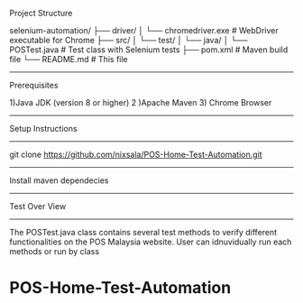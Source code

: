Project Structure 


selenium-automation/
├── driver/
│   └── chromedriver.exe      # WebDriver executable for Chrome
├── src/
│   └── test/
│       └── java/
│           └── POSTest.java  # Test class with Selenium tests
├── pom.xml                   # Maven build file
└── README.md                 # This file



*********************************************


Prerequisites


1)Java JDK (version 8 or higher)
 2 )Apache Maven
3) Chrome Browser

**************************************************

Setup Instructions
*****************

git clone https://github.com/nixsala/POS-Home-Test-Automation.git


-----------------------------------------


Install maven dependecies 

************************************************
Test Over View 
**********************************************

The POSTest.java class contains several test methods to verify different functionalities on the POS Malaysia website.
User can idnuvidually run each methods or run by  class





# POS-Home-Test-Automation
